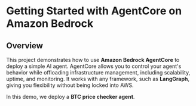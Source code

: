 # Getting Started with AgentCore on Amazon Bedrock

## Overview
This project demonstrates how to use **Amazon Bedrock AgentCore** to deploy a simple AI agent. AgentCore allows you to control your agent's behavior while offloading infrastructure management, including scalability, uptime, and monitoring. It works with any framework, such as **LangGraph**, giving you flexibility without being locked into AWS.

In this demo, we deploy a **BTC price checker agent**.
